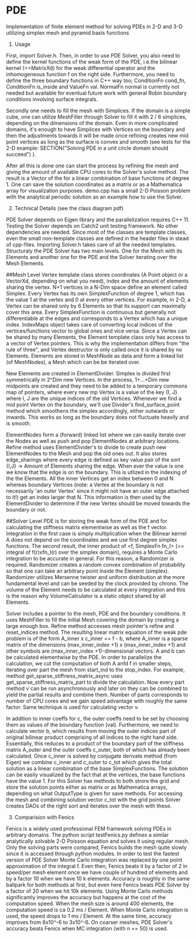 # PDE
Implementation of finite element method for solving PDEs in 2-D and 3-D utilizing simplex mesh and pyramid basis functions

1. Usage

First, import Solver.h. Then, in order to use PDE Solver, you also need to define the kernel functions of the weak form of the PDE, i.e.the bilinear kernel (==MatrixXd) for the weak differential operator and the inhomogeneous function f on the right side.
Furthermore, you need to define the three boundary functions in C++ way too; ConditionFn cond_fn,
ConditionFn is_inside and ValueFn val. NormalFn normal is currently not needed but available for eventual future work
with general Robin boundary conditions involving surface integrals.

Secondly one needs to fill the mesh with Simplices. If the domain is a simple cube, one can utilize MeshFiller
through Solver to fill it with 2 / 6 simplices, depending on the dimensions of the domain. Even in more complicated domains, it's enough to have Simplices with Vertices on the boundary and then the adjustments towards it will be made once refining creates new mid point vertices as long as the surface is convex and smooth (see tests for the 2-D example:
  SECTION("Solving PDE in a unit circle domain should succeed") ).

After all this is done one can start the process by refining the mesh and giving the amount of available CPU cores
to the Solver's solve method. The result is a Vector of the  for a linear combination of base functions of degree 1.
One can save the solution coordinates as a matrix or as a Mathematica
array for visualization purposes. demo.cpp has a small 2-D Poisson problem with the analytical periodic solution as
an example how to use the Solver.

2. Technical Details (see the class diagram pdf)

PDE Solver depends on Eigen library and the parallelization requires C++ 11. Testing the Solver depends on Catch2 unit testing framework. No other dependencies are needed. Since most of the classes are template classes, even the small non-template classes are defined in the header files in stead of cpp-files. Importing Solver.h takes care of all the needed templates. Structuraly the PDE Solver has two main levels. One for the Mesh with its Elements and another one for the PDE and the Solver iterating over the Mesh Elements.

##Mesh Level
Vertex template class stores coordinates (A Point object or a VectorXd, depending on what you need), index and the amount of elements sharing the vertex. N+1 vertices in a N-Dim space define an element called Simplex. Every Vertex has its own SimplexFunction of degree 1, which has the value 1 at the vertex and 0 at every other vertices. For example, in 2-D, a Vertex can be shared only by 6 Elements so that its support can maximally cover this area. Every SimplexFunction is continuous but generally not differentiable at the edges and corresponds to a Vertex which has a unique index. IndexMaps object takes care of converting local indices of the vertices/functions vector to global ones and vice versa. Since a Vertex can be shared by many Elements, the Element template class only has access to a vector of Vertex pointers. This is why the implementation differs from "the rule of three", and Vertex destructor is only called once it is shared by no Elements. Elements are stored in MeshNode as data and form a linked list (of MeshNodes), a Mesh which can be be iterated over.

New Elements are created in ElementDivider. Simplex is divided first symmetrically in 2^Dim new Vertices. In the process, 1+...+Dim new midpoints are created and they need to be added to a temporary commons map of pointers, where every new mp Vertex is a value of the key {I, J} where I, J are the unique indices of the old Vertices. Whenever we find a mid point Vertex on the boundary, we'll use Divider's find_surface_point method which smoothens the simplex accordingly, either outwards or inwards. This works as long as the boundary does not fluctuate heavily and is smooth.

ElementNodes form a (forward) linked list where we can easily iterate over the Nodes as well as push and pop ElementNodes at arbitrary locations. Refine method uses ElementDivider's to divide to create push new ElementNodes to the Mesh and pop the old ones out. It also stores edge_sharings where every edge is defined as key value pair of the sort {I,J} -> Amount of Elements sharing the edge. When ever the value is one we know that the edge is on the boundary. This is utlized in the indexing of the the Elements. All the inner Vertices get an index between 0 and N whereas boundary Vertices (note: a Vertex at the boundary is not necessarily 'an outer Vertex' since it might not have an outer edge attached to it!) get an index larger that N. This information is then used by the ElementDivider to determine if the new Vertex should be moved towards the boundary or not.

##Solver Level
PDE is for storing the weak form of the PDE and for calculating the stiffness matrix elementwise as well as the f vector. Integration in the first case is simply multiplication when the Bilinear kernel A does not depend on the coordinates and we use first degree simplex functions. The second result, the inner product of <f, SimplexFn fn_I> (== integral of f(r)xfn_I(r) over the simplex domain), requires a Monte Carlo integration to be accurate in general. For this reason, a Randomizer is required. Randomizer creates a random convex combination of probability so that one can take an arbitrary point inside the Element (simplex). Randomizer utilizes Mersenne twister and uniform distribution at the more fundamental level and can be seeded by the clock provided by chrono. The volume of the Element needs to be calculated at every integration and this is the reason why VolumeCalculator is a static object shared by all Elements.

Solver includes a pointer to the mesh, PDE and the boundary conditions. It uses MeshFiller to fill the initial Mesh covering the domain by creating a large enough box. Refine method accesses mesh pointer's refine and reset_indices method. The resulting linear matrix equation of the weak pde problem is of the form A_inner x c_inner == f - b, where A_inner is a sparse matrix of the dimensions (max_inner_index +1) x (max_inner_index +1) and other symbols are (max_inner_index +1)-dimensional vectors. A and b can be calculated elementwise by the PDE. In order to parallelize the calculation, we cut the computation of both A anfd f in smaller steps, iterating over part the mesh from start_ind to the stop_index. For example, method get_sparse_stiffness_matrix_async uses get_sparse_stiffness_matrix_part to divide the calculation. Now every part method v´can be run asynchronously and later on they can be combined to yield the partial results and combine them. Number of parts corresponds to number of CPU cores and we gain speed advantage with roughly the same factor. Same technique is used for calculating vector v.

In addition to inner coeffs for c, the outer coeffs need to be set by choosing them as values of the boundary function (val). Furthermore, we need to calculate vector b, which results from moving the outer indices part of original bilinear product comprising of all indices to the right hand side. Essentially, this reduces to a product of the boundary part of the stiffness matrix A_outer and the outer coeffs c_outer, both of which has already been calculated. Once c_inner is solved by conjugate derivate method (from Eigen) we combine c_inner and c_outer to c_tot which gives the total solution as a linear combination of the base SimplexFunctions. The solution can be easily visualized by the fact that at the vertices, the base functions have the value 1. For this Solver has methods to both strore the grid and store the solution points either as matrix or as Mathematica arrays, depending on what OutputType is given for save methods. For accessing the mesh and combining solution vector c_tot with the grid points Solver creates DAOs of the right sort and iterates over the mesh with these.

3. Comparision with Fenics

Fenics is a widely used professional FEM framework solving PDEs in arbitrary domains. The python script testFenics.py defines a similar analytically solvable 2-D Poisson equation and solves it using regular mesh. Only the solving parts were compared, Fenics builds the mesh quite slowly since it is accessed through python modules. In order to test the fastest version of PDE Solver Monte Carlo integration was replaced by one point approximation of the integral f. Even then, Fenics beats it by a factor of 2 in speed/per mesh element once we have couple of hundred of elements and by a factor 10 when we have 10 k elements. Accuracy is roughly in the same ballpark for both methods at first, but even here Fenics beats PDE Solver by a factor of 20 when we hit 10k elements. Using Monte Carlo methods significantly improves the accuracy but happens at the cost of the computation speed. When the mesh size is around 400 elements, the computation speed is ca 0.2 ms / Element. When Monte Carlo integration is used, the speed drops to 1 ms / Element. At the same time, accuracy improves from 6x10^-6 to 3x10^-6. On coarser meshes, PDE Solver's accuracy beats Fenics when MC integration (with n == 50) is used.
